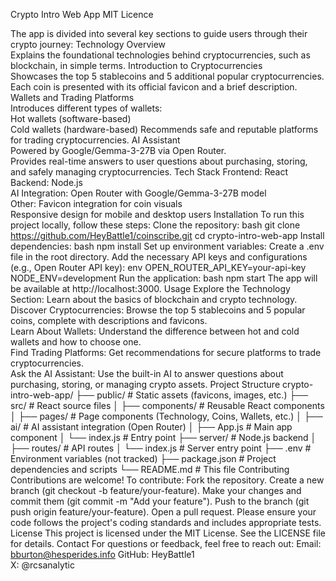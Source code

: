 
Crypto Intro Web App
MIT Licence 
  
The app is divided into several key sections to guide users through their crypto journey:
Technology Overview  
Explains the foundational technologies behind cryptocurrencies, such as blockchain, in simple terms.
Introduction to Cryptocurrencies  
Showcases the top 5 stablecoins and 5 additional popular cryptocurrencies.  
Each coin is presented with its official favicon and a brief description.
Wallets and Trading Platforms  
Introduces different types of wallets:  
Hot wallets (software-based)  
Cold wallets (hardware-based)
Recommends safe and reputable platforms for trading cryptocurrencies.
AI Assistant  
Powered by Google/Gemma-3-27B via Open Router.  
Provides real-time answers to user questions about purchasing, storing, and safely managing cryptocurrencies.
Tech Stack
Frontend: React  
Backend: Node.js  
AI Integration: Open Router with Google/Gemma-3-27B model  
Other: 
Favicon integration for coin visuals  
Responsive design for mobile and desktop users
Installation
To run this project locally, follow these steps:
Clone the repository:
bash
git clone https://github.com/HeyBattle1/coinscribe.git
cd crypto-intro-web-app
Install dependencies:
bash
npm install
Set up environment variables:
Create a .env file in the root directory.
Add the necessary API keys and configurations (e.g., Open Router API key):
env
OPEN_ROUTER_API_KEY=your-api-key
NODE_ENV=development
Run the application:
bash
npm start
The app will be available at http://localhost:3000.
Usage
Explore the Technology Section: Learn about the basics of blockchain and crypto technology.  
Discover Cryptocurrencies: Browse the top 5 stablecoins and 5 popular coins, complete with descriptions and favicons.  
Learn About Wallets: Understand the difference between hot and cold wallets and how to choose one.  
Find Trading Platforms: Get recommendations for secure platforms to trade cryptocurrencies.  
Ask the AI Assistant: Use the built-in AI to answer questions about purchasing, storing, or managing crypto assets.
Project Structure
crypto-intro-web-app/
├── public/                 # Static assets (favicons, images, etc.)
├── src/                    # React source files
│   ├── components/         # Reusable React components
│   ├── pages/              # Page components (Technology, Coins, Wallets, etc.)
│   ├── ai/                 # AI assistant integration (Open Router)
│   ├── App.js              # Main app component
│   └── index.js            # Entry point
├── server/                 # Node.js backend
│   ├── routes/             # API routes
│   └── index.js            # Server entry point
├── .env                    # Environment variables (not tracked)
├── package.json            # Project dependencies and scripts
└── README.md               # This file
Contributing
Contributions are welcome! To contribute:
Fork the repository.
Create a new branch (git checkout -b feature/your-feature).
Make your changes and commit them (git commit -m "Add your feature").
Push to the branch (git push origin feature/your-feature).
Open a pull request.
Please ensure your code follows the project's coding standards and includes appropriate tests.
License
This project is licensed under the MIT License. See the LICENSE file for details.
Contact
For questions or feedback, feel free to reach out:
Email: bburton@hesperides.info 
GitHub: HeyBattle1  
X: @rcsanalytic

